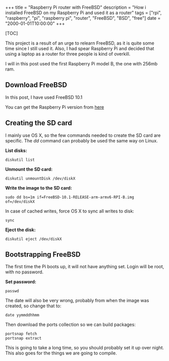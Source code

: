 +++
title = "Raspberry Pi router with FreeBSD"
description = "How i installed FreeBSD on my Raspberry Pi and used it as a router"
tags = ["rpi", "raspberry", "pi", "raspberry pi", "router", "FreeBSD", "BSD", "free"]
date = "2000-01-01T10:00:00"
+++

[TOC]

This project is a result of an urge to relearn FreeBSD, as it is quite some time since I still used it. Also, I had spear Raspberry Pi and decided that using a laptop as a router for three people is kind of overkill.

I will in this post used the first Raspberry Pi model B, the one with 256mb ram.

## Download FreeBSD
In this post, I have used FreeBSD 10.1

You can get the Raspberry Pi version from [here](ftp://ftp.freebsd.org/pub/FreeBSD/releases/arm/armv6/ISO-IMAGES/10.1/)

## Creating the SD card
I mainly use OS X, so the few commands needed to create the SD card are specific. The _dd_ command can probably be used the same way on Linux.

**List disks:**

    
    diskutil list

**Unmount the SD card:**

    
    diskutil unmountDisk /dev/diskX

**Write the image to the SD card:**

    
    sudo dd bs=1m if=FreeBSD-10.1-RELEASE-arm-armv6-RPI-B.img of=/dev/diskX

In case of cached writes, force OS X to sync all writes to disk:

    
    sync

**Eject the disk:**

    
    diskutil eject /dev/diskX

## Bootstrapping FreeBSD
The first time the Pi boots up, it will not have anything set. Login will be root, with no password.

**Set password:**

    
    passwd

The date will also be very wrong, probably from when the image was created, so change that to:

    
    date yymmddhhmm

Then download the ports collection so we can build packages:

    
    portsnap fetch
    portsnap extract

This is going to take a long time, so you should probably set it up over night. This also goes for the things we are going to compile.
